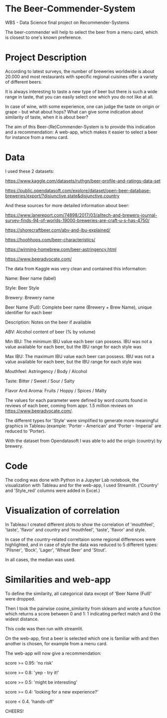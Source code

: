 # The Beer-Commender-System

WBS - Data Science final project on Recommender-Systems

The beer-commender will help to select the beer from a menu card, which is closest to one's known preference.


# Project Description

According to latest surveys, the number of breweries worldwide is about 20.000 and most restaurants with specific regional
cuisines offer a variety of different beers.

It is always interesting to taste a new type of beer but there is such a wide range in taste, that you
can easily select one which you do not like at all.

In case of wine, with some experience, one can judge the taste on origin or grape - but what about hops?
What can give some indication about similarity of taste, when it is about beer?

The aim of this Beer-(Re)Commender-System is to provide this indication and a recommendation:
A web-app, which makes it easier to select a beer for instance from a menu card.


# Data

I used these 2 datasets:

https://www.kaggle.com/datasets/ruthgn/beer-profile-and-ratings-data-set

https://public.opendatasoft.com/explore/dataset/open-beer-database-breweries/export/?disjunctive.state&disjunctive.country



And these sources for more detailed information about beer:

https://www.lanereport.com/74898/2017/03/alltech-and-brewers-journal-survey-finds-94-of-worlds-19000-breweries-are-craft-u-s-has-4750/

https://shorecraftbeer.com/abv-and-ibu-explained/

https://hoohhops.com/beer-characteristics/

https://winning-homebrew.com/beer-astringency.html

https://www.beeradvocate.com/



The data from Kaggle was very clean and contained this information:

Name: Beer name (label)

Style: Beer Style

Brewery: Brewery name

Beer Name (Full): Complete beer name (Brewery + Brew Name), unique identifier for each beer

Description: Notes on the beer if available

ABV: Alcohol content of beer (% by volume)

Min IBU: The minimum IBU value each beer can possess. IBU was not a value available for each beer, but the IBU range for each style was

Max IBU: The maximum IBU value each beer can possess. IBU was not a value available for each beer, but the IBU range for each style was

Mouthfeel: Astringency / Body / Alcohol

Taste: Bitter / Sweet / Sour / Salty

Flavor And Aroma: Fruits / Hoppy / Spices / Malty

The values for each parameter were defined by word counts found in reviews of each beer, coming from appr. 1.5 million reviews on https://www.beeradvocate.com/.

The different types for 'Style' were simplified to generate more meaningful graphics in Tableau (example: 'Porter - American' and 'Porter - Imperial' are reduced to 'Porter).

With the dataset from Opendatasoft I was able to add the origin (country) by brewery.


# Code

The coding was done with Python in a Jupyter Lab notebook, the visualization with Tableau and for the web-app, I used Streamlit.
('Country' and 'Style_red' columns were added in Excel.)


# Visualization of correlation

In Tableau I created different plots to show the correlation of 'mouthfeel', 'taste', 'flavor' and country and 'mouthfeel', 'taste', 'flavor' and style.

In case of the country-related correltaion some regional differences were highlighted, 
and in case of style the data was reduced to 5 different types: 'Pilsner', 'Bock', 'Lager', 'Wheat Beer' and 'Stout'.

In all cases, the median was used.


# Similarities and web-app

To define the similarity, all categorical data except of 'Beer Name (Full)' were dropped. 

Then I took the pairwise cosine_similarity from sklearn and wrote a function which returns a score between 0 and 1: 1 indicating perfect match and 0 the widest distance.

This code was then run with streamlit.


On the web-app, first a beer is selected which one is familiar with and then another is chosen, for example from a menu card.


The web-app will now give a recommendation:

score >= 0.95: 'no risk'

score >= 0.8: 'yep - try it!'

score >= 0.5: 'might be interesting'

score >= 0.4: 'looking for a new experience?'

score < 0.4. 'hands-off'



CHEERS!

